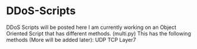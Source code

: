 # DDoS-Scripts
DDoS Scripts will be posted here
I am currently working on an Object Oriented Script that has different methods. (multi.py)
    This has the following methods (More will be added later):
        UDP
        TCP
        Layer7
